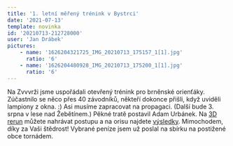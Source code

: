 ```yaml
---
title: '1. letní měřený trénink v Bystrci'
date: '2021-07-13'
template: novinka
id: '20210713-212728000'
user: 'Jan Drábek'
pictures:
    - name: '1626204321725_IMG_20210713_175157_1[1].jpg'
      ratio: '6'
    - name: '1626204480928_IMG_20210713_175200_1[1].jpg'
      ratio: '6'
---
```

Na Zvvvrži jsme uspořádali otevřený trénink pro brněnské orienťáky. Zúčastnilo se něco přes 40 závodníků, někteří dokonce přišli, když uviděli lampiony z okna. :) Asi musíme zapracovat na propagaci. (Další bude 3. srpna v lese nad Žebětínem.) Pěkné tratě postavil Adam Urbánek. Na [3D rerun](http://3drerun.worldofo.com/?id=-16864527&amp;type=info) můžete nahrávat postupu a na orisu najdete [výsledky](https://oris.orientacnisporty.cz/Vysledky?id=6593). Mimochodem, díky za Vaši štědrost! Vybrané peníze jsem už poslal na sbírku na postižené obce tornádem.
